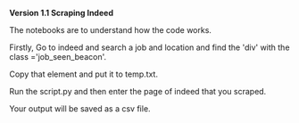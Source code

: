 <b> Version 1.1 Scraping Indeed </b>      

The notebooks are to understand how the code works.    

Firstly, Go to indeed and search a job and location and find the 'div' with the class ='job_seen_beacon'.    

Copy that element and put it to temp.txt.    

Run the script.py and then enter the page of indeed that you scraped.  

Your output will be saved as a csv file.